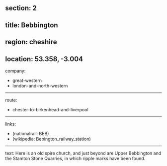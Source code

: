 section: 2
----
title: Bebbington
----
region: cheshire
----
location: 53.358, -3.004
----
company:
- great-western
- london-and-north-western
----
route:
- chester-to-birkenhead-and-liverpool
----
links:
- (nationalrail: BEB)
- (wikipedia: Bebington_railway_station)
----
text: Here is an old spire church, and just beyond are Upper Bebbington and the Stamton Stone Quarries, in which ripple marks have been found.
